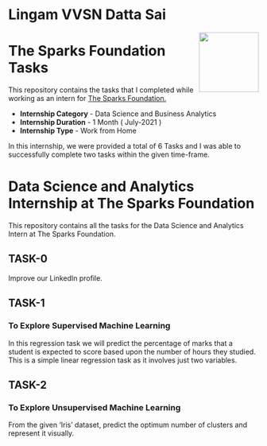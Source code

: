 # Lingam VVSN Datta Sai
<img align = right height = 120 width = 120 src = https://www.thesparksfoundationsingapore.org/images/logo_small.png>

#  The Sparks Foundation Tasks


This repository contains the tasks that I completed while working as an intern for [The Sparks Foundation.](https://www.thesparksfoundationsingapore.org/)
- **Internship Category** - Data Science and Business Analytics
- **Internship Duration** - 1 Month ( July-2021 )
- **Internship Type** - Work from Home

In this internship, we were provided a total of 6 Tasks and I was able to successfully complete two tasks within the given time-frame.

# Data Science and Analytics Internship at The Sparks Foundation 
This repository contains all the tasks for the Data Science and Analytics Intern at The Sparks Foundation.

## TASK-0
Improve our LinkedIn profile.

## TASK-1
### To Explore Supervised Machine Learning
In this regression task we will predict the percentage of marks that a student is expected to score based upon the number of hours they studied. This is a simple linear regression task as it involves just two variables.

## TASK-2
### To Explore Unsupervised Machine Learning
From the given ‘Iris’ dataset, predict the optimum number of clusters and represent it visually.
